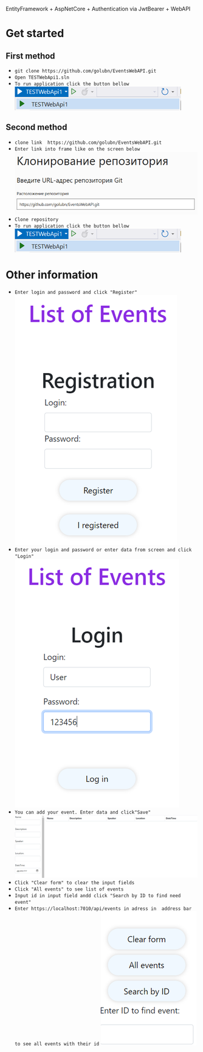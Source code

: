 EntityFramework + AspNetCore + Authentication via JwtBearer + WebAPI

# Get started
## First method 
- `git clone
https://github.com/golubn/EventsWebAPI.git`
- `Open TESTWebApi1.sln`
- `To run application click the button bellow`
![image](./GItHub/run.png)
## Second method 
- `clone link 
https://github.com/golubn/EventsWebAPI.git`
- `Enter link into frame like on the screen below`
![image](./GItHub/cloneVS.png)
- `Clone repository`
- `To run application click the button bellow`
![image](./GItHub/run.png)
# Other information
- `Enter login and password and click "Register"`
![image](./GItHub/rgsrt.png)
- `Enter your login and password or enter data from screen and click "Login"`
![image](./GItHub/login.png)
- `You can add your event. Enter data and click"Save"`
![image](./GItHub/events.png)
- `Click "Clear form" to clear the input fields`
- `Click "All events" to see list of events`
- `Input id in input field andd click "Search by ID to find need event"`
- `Enter https://localhost:7010/api/events in adress in  address bar to see all events with their id`
![image](./GItHub/button.png)
